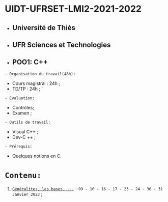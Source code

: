 # UIDT-UFRSET-LMI2-2021-2022
 * ##  Université de Thiès 
 * ##  UFR Sciences et Technologies 
 * ##  POO1: C++
 
 ``` - Organisation du travail(48h): ```
 * Cours magistral : 24h ;
 * TD/TP : 24h ; ́
 
``` - Evaluation: ```
 * Contrôles;
 * Examen ;
 
``` - Outils de travail: ```
 * Visual C++ ;
 * Dev-C ++ ;
 
``` - Prérequis: ```
 * Quelques notions en C.
 
 # ``` Contenu: ```
 1. [`Généralites, les bases, ...`](https://github.com/pape-barro/L2-LMI/blob/main/P-4-1.pdf) - ``` 09 - 10 - 16 - 17 - 23 - 24 - 30 - 31 Janvier 2023 ``` ;
